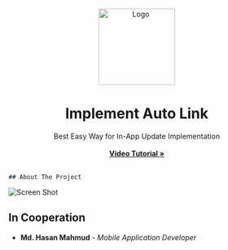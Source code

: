 <br/>
<p align="center">
  <a href="https://github.com/AppBondTech/Easy_InAppUpdate">
    <img src="https://mdhasanmahmud.000webhostapp.com/inappupdate/youtubelogo.png" alt="Logo" width="150" height="150">
  </a>

  <h1 align="center">Implement Auto Link</h1>

  <p align="center">
    Best Easy Way for In-App Update Implementation
    <br/>
    <br/>
    <a href="https://youtu.be/pzFsuzdIUog?si=11HHsECNZsHwcjLu"><strong> Video Tutorial »</strong></a>
    <br/>
    <br/>

    ## About The Project

![Screen Shot](https://mdhasanmahmud.000webhostapp.com/inappupdate/autolinkthum.png)

## In Cooperation

* **Md. Hasan Mahmud** - *Mobile Application Developer*
